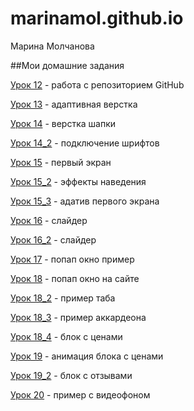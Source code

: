 
# marinamol.github.io                
Марина Молчанова

##Мои домашние задания


[Урок 12](https://marinamol.github.io/lesson_12/ "Урок 12") - работа с репозиторием GitHub


[Урок 13](https://marinamol.github.io/lesson_13/ "Урок 13") - адаптивная верстка

[Урок 14](https://marinamol.github.io/lesson_14/ "Урок 14") - верстка шапки

[Урок 14_2](https://marinamol.github.io/lesson_14_2/ "Урок 14_2") - подключение шрифтов

[Урок 15](https://marinamol.github.io/lesson_15/ "Урок 15") - первый экран

[Урок 15_2](https://marinamol.github.io/lesson_15_2/ "Урок 15_2") - эффекты наведения

[Урок 15_3](https://marinamol.github.io/lesson_15_3/ "Урок 15_3") - адатив первого экрана

[Урок 16](https://marinamol.github.io/lesson_16/ "Урок 16") - слайдер

[Урок 16_2](https://marinamol.github.io/lesson_16_2/ "Урок 16_2") - слайдер

[Урок 17](https://marinamol.github.io/lesson_17/ "Урок 17") - попап окно пример

[Урок 18](https://marinamol.github.io/lesson_18/ "Урок 18") - попап окно на сайте

[Урок 18_2](https://marinamol.github.io/lesson_18_2/ "Урок 18_2") - пример таба

[Урок 18_3](https://marinamol.github.io/lesson_18_3/ "Урок 18_3") - пример аккардеона

[Урок 18_4](https://marinamol.github.io/lesson_18_4/ "Урок 18_4") - блок с ценами

[Урок 19](https://marinamol.github.io/lesson_19/ "Урок 19") - анимация блока с ценами

[Урок 19_2](https://marinamol.github.io/lesson_19_2/ "Урок 19_2") - блок с отзывами

[Урок 20](https://marinamol.github.io/lesson_20/ "Урок 20") - пример с видеофоном


